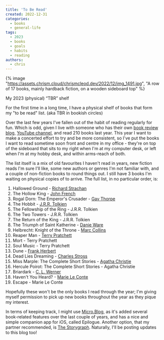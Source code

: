 ```yaml
---
title: 'To Be Read'
created: 2022-12-31
categories:
  - books
  - general-life
tags:
  - 2023
  - books
  - goals
  - habits
  - reading
authors:
  - chris
---
```


{% image "https://assets.chrism.cloud/chrismcleod.dev/2022/12/img_1491.jpg", "A row of 17 books, mainly hardback fiction, on a wooden sideboard top" %}

My 2023 (physical) “TBR” shelf

For the first time in a long time, I have a physical shelf of books that form my "to be read" list. (aka TBR in bookish circles)

Over the last few years I've fallen out of the habit of reading regularly for fun. Which is odd, given I live with someone who has their own [book review blog](https://kapowskireads.com), [YouTube channel](https://www.youtube.com/@KapowskiReads), and read 210 books last year. This year I want to make a concerted effort to try and be more consistent, so I've put the books I want to read sometime soon front and centre in my office - they're on top of the sideboard that sits to my right when I'm at my computer desk, or left when I'm at my hobby desk, and within arms-reach of both.

The list itself is a mix of old favourites I haven't read in years, new fiction reads I'm sure I'll like, some new authors or genres I'm not familiar with, and a couple of non-fiction books to round things out. I still have 3 books I'm waiting on physical copies of to arrive. The full list, in no particular order, is:

1. Hallowed Ground - [Richard Strachan](https://www.goodreads.com/author/show/2823087.Richard_Strachan)
2. The Hollow King - [John French](https://www.john-french.com/)
3. Rogal Dorn: The Emperor's Crusader - [Gav Thorpe](https://gavthorpe.co.uk/)
4. The Hobbit - [J.R.R. Tolkien](https://www.tolkienestate.com/)
5. The Fellowship of the Ring - J.R.R. Tolkien
6. The Two Towers - J.R.R. Tolkien
7. The Return of the King - J.R.R. Tolkien
8. The Triumph of Saint Katherine - [Danie Ware](https://www.goodreads.com/author/show/5782588.Danie_Ware)
9. Helbrecht: Knight of the Throne - [Marc Collins](https://www.goodreads.com/malkydel)
10. Reaper Man - [Terry Pratchett](https://www.terrypratchettbooks.com/)
11. Mort - Terry Pratchett
12. Soul Music - Terry Pratchett
13. Dune - [Frank Herbert](https://www.goodreads.com/author/show/58.Frank_Herbert)
14. Dead Lies Dreaming - [Charles Stross](https://www.antipope.org/charlie/)
15. Miss Marple: The Complete Short Stories - [Agatha Christie](https://www.agathachristie.com/)
16. Hercule Poirot: The Complete Short Stories - Agatha Christie
17. Briardark - [C. L. Werner](http://www.vermintime.com/)
18. Haven't You Heard? - [Marie Le Conte](https://marieleconte.tumblr.com/)
19. Escape - Marie Le Conte

Hopefully these won't be the only books I read through the year; I'm giving myself permission to pick up new books throughout the year as they pique my interest.

In terms of keeping track, I might use [Micro.Blog](https://micro.blog), as it's added several book-related features over the last couple of years, and has a nice and simple companion app for iOS, called Epilogue. Another option, that my partner recommended, is [The Storygraph](https://app.thestorygraph.com/profile/mrkapowski). Naturally, I'll be posting updates to this blog too!
